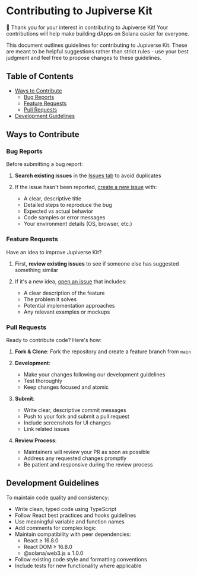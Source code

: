 # Contributing to Jupiverse Kit

🌟 Thank you for your interest in contributing to Jupiverse Kit! Your contributions will help make building dApps on Solana easier for everyone.

This document outlines guidelines for contributing to Jupiverse Kit. These are meant to be helpful suggestions rather than strict rules - use your best judgment and feel free to propose changes to these guidelines.

## Table of Contents

- [Ways to Contribute](#ways-to-contribute)
  - [Bug Reports](#bug-reports)
  - [Feature Requests](#feature-requests)
  - [Pull Requests](#pull-requests)
- [Development Guidelines](#development-guidelines)

## Ways to Contribute

### Bug Reports

Before submitting a bug report:

1. **Search existing issues** in the [Issues tab](https://github.com/dannweeeee/jupiverse-kit/issues) to avoid duplicates

2. If the issue hasn't been reported, [create a new issue](https://github.com/dannweeeee/jupiverse-kit/issues/new) with:
   - A clear, descriptive title
   - Detailed steps to reproduce the bug
   - Expected vs actual behavior
   - Code samples or error messages
   - Your environment details (OS, browser, etc.)

### Feature Requests

Have an idea to improve Jupiverse Kit?

1. First, **review existing issues** to see if someone else has suggested something similar

2. If it's a new idea, [open an issue](https://github.com/dannweeeee/jupiverse-kit/issues/new) that includes:
   - A clear description of the feature
   - The problem it solves
   - Potential implementation approaches
   - Any relevant examples or mockups

### Pull Requests

Ready to contribute code? Here's how:

1. **Fork & Clone**: Fork the repository and create a feature branch from `main`

2. **Development**:

   - Make your changes following our development guidelines
   - Test thoroughly
   - Keep changes focused and atomic

3. **Submit**:

   - Write clear, descriptive commit messages
   - Push to your fork and submit a pull request
   - Include screenshots for UI changes
   - Link related issues

4. **Review Process**:
   - Maintainers will review your PR as soon as possible
   - Address any requested changes promptly
   - Be patient and responsive during the review process

## Development Guidelines

To maintain code quality and consistency:

- Write clean, typed code using TypeScript
- Follow React best practices and hooks guidelines
- Use meaningful variable and function names
- Add comments for complex logic
- Maintain compatibility with peer dependencies:
  - React ≥ 16.8.0
  - React DOM ≥ 16.8.0
  - @solana/web3.js ≥ 1.0.0
- Follow existing code style and formatting conventions
- Include tests for new functionality where applicable
